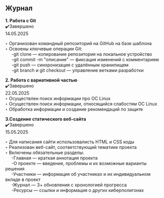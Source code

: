 ﻿## Журнал


**1. Работа с Git**  
✔️Завершено  
14.05.2025

‣ Организован командный репозиторий на GitHub на базе шаблона  
‣  Освоены ключевые операции Git:  
&nbsp;&nbsp;&nbsp;&nbsp; -git clone — копирование репозитория на локальное устройство  
&nbsp;&nbsp;&nbsp;&nbsp; -git commit -m "описание" — фиксация изменений с комментарием  
&nbsp;&nbsp;&nbsp;&nbsp; -git push — синхронизация с удалённым хранилищем  
&nbsp;&nbsp;&nbsp;&nbsp; -git branch и git checkout — управление ветками разработки  


**2. Работа с вариативной частью**  
  ✔️Завершено  
  22.05.2025  
‣  Осуществлен поиск информации про ОС Linux  
‣  Осуществлен поиск информации, относящийся слабостям ОС Linux  
‣  Обработка информации и создание рекомендаций по защите 


**3.Создение статического веб-сайта**  
✔️Завершено  
15.05.2025  

‣  Для написания сайти использовалисть HTML и CSS коды  
‣  Реализован веб-сайт, соответствующий тематике проекта  
‣  Включены обязательные разделы:  
&nbsp;&nbsp;&nbsp;&nbsp; -Главная — краткая аннотация проекта  
&nbsp;&nbsp;&nbsp;&nbsp; -О проекте — введение, проблемы и их возможные варианты решения  
&nbsp;&nbsp;&nbsp;&nbsp; -Участники — информация об участниках и их индивидуальном вкладе в проект  
&nbsp;&nbsp;&nbsp;&nbsp; -Журнал — 3+ обновления с хронологией прогресса  
&nbsp;&nbsp;&nbsp;&nbsp; -Ресурсы — ссылки и информация о других киберполигонах  
